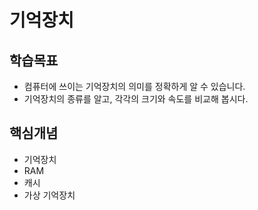 # 기억장치

## 학습목표
- 컴퓨터에 쓰이는 기억장치의 의미를 정확하게 알 수 있습니다.
- 기억장치의 종류를 알고, 각각의 크기와 속도를 비교해 봅시다.

## 핵심개념
- 기억장치
- RAM
- 캐시
- 가상 기억장치

